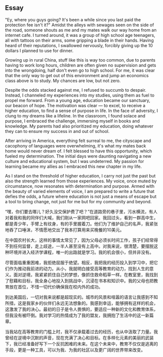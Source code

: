 ## Essay
"Ey, where you guys going? It's been a while since you last paid the protection fee isn't it?"
Amidst the alleys with sewages seen on the side of the road, someone shouts as me and my mates walk our way home from an internet cafe. I turned around, it was a group of high school age teenagers, all with tattoos on their arms, some gripping a blade in their hands. Having heard of their reputations, I swallowed nervously, forcibly giving up the 10 dollars I planned to use for dinner.

Growing up in rural China, stuff like this is way too common, due to parents having to work long hours, children are often given no supervision and gets into the wrongdoing, half don't even go to high school. For me, it was clear that the only way to get out of this environment and jump an economics class above is to study. My chances are low, but not zero.

Despite the odds stacked against me, I refused to succumb to despair. Instead, I channeled my experiences into my studies, using them as fuel to propel me forward. From a young age, education became our sanctuary, our beacon of hope. The motivation was clear — to excel, to receive a higher education, to find a sense of purpose in life. In the face of adversity, I clung to my dreams like a lifeline. In the classroom, I found solace and purpose, I embraced the challenge, immersing myself in books and knowledge. My parents had also prioritized my education, doing whatever they can to ensure my success in and out of school.

After arriving in America, everything felt surreal to me, the cityscape and cacophony of languages were overwhelming, it's what my mates back home would never dream of. I felt blessed to have this opportunity, which fueled my determination. The initial days were daunting navigating a new culture and educational system, but I was undeterred. My passion for learning became my allies as I embraced this new chapter in my life.

As I stand on the threshold of higher education, I carry not just the past but also the strength learned from those experiences. My voice, once muted by circumstance, now resonates with determination and purpose. Armed with the beauty of varied elements of voice, I am prepared to write a future that defies the odds, a future where education is not just a means of escape but a tool to bring change, not just for me but for my community and beyond.

“嘿，你们要去哪儿？好久没交保护费了吧？”在道路旁的巷子里，污水横流，有人对着我和我的同伴们大喊，我们刚从一家网吧回家。我回过头，看到一群高中生，都是青少年，手臂上有纹身，有的手里握着刀。他们为了维护自己的名声，我紧张地吞了口唾沫，不情愿地交出了我本打算用来买晚餐的10美元。

在中国农村长大，这样的事情太常见了，因为父母必须长时间工作，孩子们经常得不到任何监督，走上歧途，一半人甚至没有上高中。对我来说，很清楚，要摆脱这种环境并进入经济学课程，唯一的出路就是学习。我的机会很小，但并非没有。  

尽管面临重重困难，我拒绝屈服于绝望。相反，我把我的经历投入到学习中，把它们作为推动我前进的动力。从小，我就明白接受高等教育的动力，找到人生的意义。面对逆境，我紧紧抓住自己的梦想，像抓住救命稻草一样。在教室里，我找到了慰藉和目标，我全身心地投入到挑战中，沉浸在书本和知识中。我的父母也把教育放在首位，不惜一切代价确保我在校内外的成功。

到达美国后，一切对我来说都是超现实的。城市的风景和喧嚣的语言让我感到不知所措，这是我家乡的伙伴们永远无法想象的。我感到幸运，能够拥有这样的机会，这激发了我的决心。最初的日子是令人畏惧的，要适应一种新的文化和教育体系，但我没有被吓倒。我对学习的热情成为了我的盟友，我拥抱了生活中的这一新篇章。

当我站在高等教育的门槛上时，我不仅承载着过去的经历，也从中汲取了力量。我曾经在逆境中沉默的声音，现在充满了决心和目标。在多样化元素的美丽的武装下，我已经准备好写下一个反抗困难的未来。在这个未来中，教育不仅仅是逃离的手段，更是一种工具，可以为我、为我的社区以及更广阔的世界带来改变。
